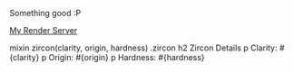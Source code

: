 Something good :P

[My Render Server](https://s25wb70piatt.onrender.com)

mixin zircon(clarity, origin, hardness)
  .zircon
    h2 Zircon Details
    p Clarity: #{clarity}
    p Origin: #{origin}
    p Hardness: #{hardness}